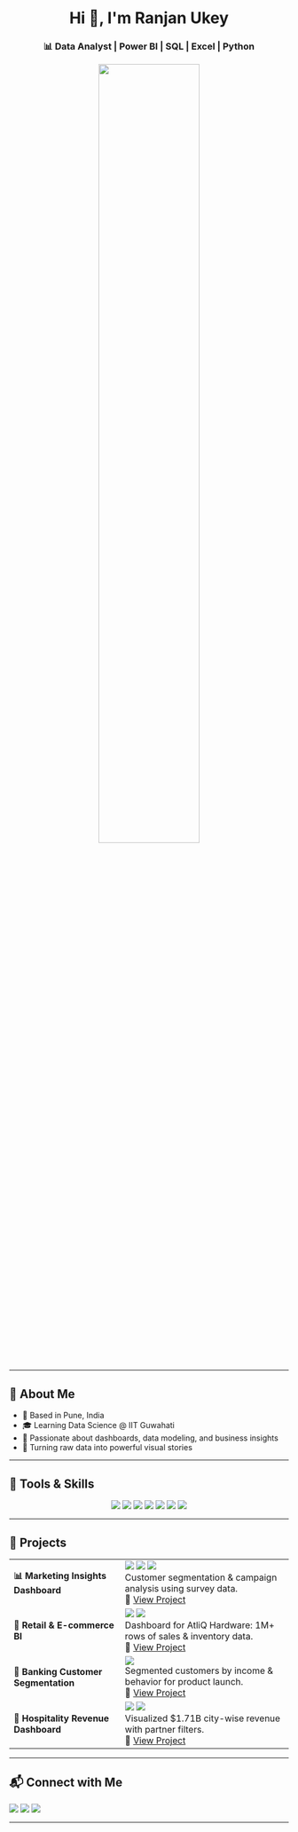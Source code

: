 <h1 align="center">Hi 👋, I'm Ranjan Ukey</h1>
<h3 align="center">📊 Data Analyst | Power BI | SQL | Excel | Python</h3>

<p align="center">
  <img src="https://media.giphy.com/media/f3iwJFOVOwuy7K6FFw/giphy.gif" width="60%"/>
</p>

---

## 🌟 About Me

- 📍 Based in Pune, India  
- 🎓 Learning Data Science @ IIT Guwahati  
- 💼 Passionate about dashboards, data modeling, and business insights  
- 🧠 Turning raw data into powerful visual stories

---

## 🧰 Tools & Skills

<p align="center">
  <img src="https://img.shields.io/badge/Power_BI-F2C811?style=for-the-badge&logo=powerbi&logoColor=black" />
  <img src="https://img.shields.io/badge/Excel-217346?style=for-the-badge&logo=microsoft-excel&logoColor=white" />
  <img src="https://img.shields.io/badge/SQL-005C84?style=for-the-badge&logo=mysql&logoColor=white" />
  <img src="https://img.shields.io/badge/Python-3776AB?style=for-the-badge&logo=python&logoColor=white" />
  <img src="https://img.shields.io/badge/DAX-000000?style=for-the-badge&logoColor=white" />
  <img src="https://img.shields.io/badge/Power_Query-742774?style=for-the-badge&logoColor=white" />
  <img src="https://img.shields.io/badge/Tableau-E97627?style=for-the-badge&logo=tableau&logoColor=white" />
</p>

---

## 📁 Projects

<table>
  <tr>
    <td><strong>📊 Marketing Insights Dashboard</strong></td>
    <td>
      <img src="https://img.shields.io/badge/Power_BI-yellow?style=flat-square"/>
      <img src="https://img.shields.io/badge/Excel-green?style=flat-square"/>
      <img src="https://img.shields.io/badge/SQL-blue?style=flat-square"/>
      <br>
      Customer segmentation & campaign analysis using survey data.
      <br>
      🔗 <a href="https://github.com/ranjanukey/FoodBev_Marketing_Analysis_Project">View Project</a>
    </td>
  </tr>
  <tr>
    <td><strong>🧱 Retail & E-commerce BI</strong></td>
    <td>
      <img src="https://img.shields.io/badge/Power_BI-yellow?style=flat-square"/>
      <img src="https://img.shields.io/badge/MySQL-blue?style=flat-square"/>
      <br>
      Dashboard for AtliQ Hardware: 1M+ rows of sales & inventory data.
      <br>
      🔗 <a href="https://github.com/ranjanukey/Sales-Performance-Analysis">View Project</a>
    </td>
  </tr>
  <tr>
    <td><strong>🏦 Banking Customer Segmentation</strong></td>
    <td>
      <img src="https://img.shields.io/badge/Power_BI-yellow?style=flat-square"/>
      <br>
      Segmented customers by income & behavior for product launch.
      <br>
      🔗 <a href="https://github.com/ranjanukey/Customer-Insights-Dashboard">View Project</a>
    </td>
  </tr>
  <tr>
    <td><strong>🏨 Hospitality Revenue Dashboard</strong></td>
    <td>
      <img src="https://img.shields.io/badge/Power_BI-yellow?style=flat-square"/>
      <img src="https://img.shields.io/badge/Excel-green?style=flat-square"/>
      <br>
      Visualized $1.71B city-wise revenue with partner filters.
      <br>
      🔗 <a href="https://github.com/ranjanukey/hospitality-revenue-dashboard">View Project</a>
    </td>
  </tr>
</table>

---


## 📬 Connect with Me

<a href="mailto:work.ranjanukey@gmail.com"><img src="https://img.shields.io/badge/Gmail-D14836?style=for-the-badge&logo=gmail&logoColor=white"></a>
<a href="http://www.linkedin.com/in/ranjanukey"><img src="https://img.shields.io/badge/LinkedIn-0A66C2?style=for-the-badge&logo=linkedin&logoColor=white"></a>
<a href="https://github.com/ranjanukey"><img src="https://img.shields.io/badge/GitHub-171515?style=for-the-badge&logo=github&logoColor=white"></a>

---
